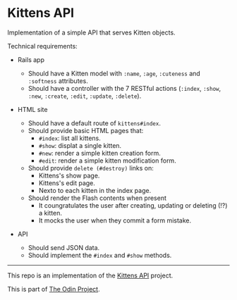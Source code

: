 # Kittens API

Implementation of a simple API that serves Kitten objects.

Technical requirements:

- Rails app
  - Should have a Kitten model with ```:name```, ```:age```, ```:cuteness``` and ```:softness``` attributes.
  - Should have a controller with the 7 RESTful actions (```:index```, ```:show```, ```:new```, ```:create```, ```:edit```, ```:update```, ```:delete```).

- HTML site
  - Should have a default route of ```kittens#index```.
  - Should provide basic HTML pages that:
    - ```#index```: list all kittens.
    - ```#show```: displat a single kitten.
    - ```#new```: render a simple kitten creation form.
    - ```#edit```: render a simple kitten modification form.
  - Should provide ```delete (#destroy)``` links on:
    - Kittens's show page.
    - Kittens's edit page.
    - Nexto to each kitten in the index page.
  - Should render the Flash contents when present
    - It coungratulates the user after creating, updating or deleting (!?) a kitten.
    - It mocks the user when they commit a form mistake.

- API
  - Should send JSON data.
  - Should implement the ```#index``` and ```#show``` methods.

---

This repo is an implementation of the [Kittens API](https://www.theodinproject.com/lessons/ruby-on-rails-kittens-api) project.

This is part of [The Odin Project](https://www.theodinproject.com/).
